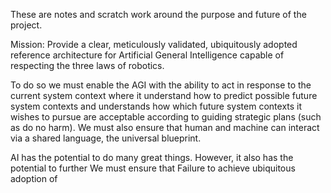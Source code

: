 These are notes and scratch work around the purpose and future of the project.

Mission: Provide a clear, meticulously validated, ubiquitously adopted reference architecture for Artificial General Intelligence capable of respecting the three laws of robotics.

To do so we must enable the AGI with the ability to act in response to the current system context where it understand how to predict possible future system contexts and understands how which future system contexts it wishes to pursue are acceptable according to guiding strategic plans (such as do no harm). We must also ensure that human and machine can interact via a shared language, the universal blueprint.

AI has the potential to do many great things. However, it also has the potential to further 
We must ensure that Failure to achieve ubiquitous adoption of 